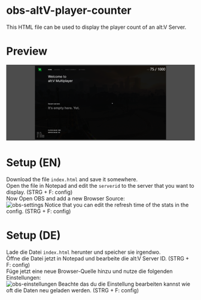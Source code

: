 # obs-altV-player-counter

This HTML file can be used to display the player count of an alt:V Server.

# Preview

![obs-preview](./images/preview.webp)

# Setup (EN)

Download the file `index.html` and save it somewhere.  
Open the file in Notepad and edit the `serverid` to the server that you want to display. (STRG + F: config)  
Now Open OBS and add a new Browser Source:  
![obs-settings](./imgages/guide_1_en.webp)
Notice that you can edit the refresh time of the stats in the config. (STRG + F: config)  

# Setup (DE)

Lade die Datei `index.html` herunter und speicher sie irgendwo.  
Öffne die Datei jetzt in Notepad und bearbeite die alt:V Server ID. (STRG + F: config)  
Füge jetzt eine neue Browser-Quelle hinzu und nutze die folgenden Einstellungen:  
![obs-einstellungen](./imgages/guide_1_de.webp)
Beachte das du die Einstellung bearbeiten kannst wie oft die Daten neu geladen werden. (STRG + F: config)  
